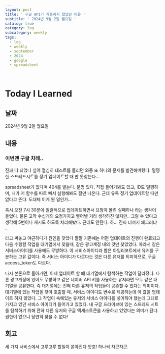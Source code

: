 ```yaml
---
layout: post
title: ' 구글 API가 작동하지 않았던 이유 '
subtitle: ' 2024년 9월 2일 월요일 '
catalog: true
category: log
subcategory: weekly
tags:
  - log
  - weekly
  - september
  - 2024
  - google
  - spreadsheet

---
```


# Today I Learned

## 날짜

2024년 9월 2일 월요일

## 내용

### 이번엔 구글 차례..

진짜 다 되었나 싶어 열심히 테스트를 돌리던 와중 또 하나의 문제를 발견해버렸다. 멀쩡한 스프레드시트를 정기 업데이트할 때 만 못찾는다…

 spreadsheet가 없다며 404를 뱉는다. 분명 있다. 직접 들어가봐도 있고, ID도 멀쩡하며, 내가 저 함수를 따로 빼서 실행해봐도 잘만 나온다. 근데 유독 정기 업데이트할 때만 없다고 뜬다. 도대체 이게 뭔 일인가…

 혹시 오전 7시 30분에 일괄적으로 업데이트하면서 요청이 몰려 실패하나 라는 생각이 들었다. 물론 고작 수십개의 요청가지고 뱉어낼 거라 생각하진 않지만.. 그럴 수 있다고 생각해 5번이나 재시도 하도록 처리해놨다. 근데도 안된다. 하… 진짜 너까지 왜그러냐 ..

 라고 써놓고 야근하다가 원인을 찾았다 깔깔 기존에는 어떤 업데이트의 진행이 완료되고 다음 수행할 작업을 대기열에서 찾을때, 같은 광고계정 내의 것만 찾았었다. 따라서 같은 서비스아이디를 사용해도 무방하다. 이 서비스아이디라 함은 아임리포트에서 유저를 구분하는 고유 값이다. 즉 서비스 아이디가 다르다는 것은 다른 유저를 의미하므로, 구글 access_token도 다르다.

 다시 본론으로 돌아가면, 이제 업데이트 할 떄 대기열에서 탐색하는 작업이 달라졌다. 다른 광고계정에 있어도 무방하고 같은 네이버 API 키를 사용하는 유저라면 모두 같은 대기열을 공유한다. 즉 대기열에는 전혀 다른 유저의 작업들이 공존할 수 있다는 의미이다. 대기열에 있는 작업을 찾아 호출할 때, 서비스 아이디도 변수로 제공하는데 이 값을 업데이트 하지 않았다. 그 작업이 속해있는 유저의 서비스 아이디를 넣어줘야 했는데 그대로 가지고 있던 서비스 아이디가 들어가고 있었다. 내 구글 드라이브에 있는 스프레드 시트를 탐색하기 위해 전혀 다른 유저의 구글 액세스토큰을 사용하고 있었다는 의미가 된다. 권한이 없으니 당연히 찾을 수 없다!

## 회고

세 가지 서비스에서 고루고루 할일이 쏟아진다 얏호! 하나씩 차근차근.
